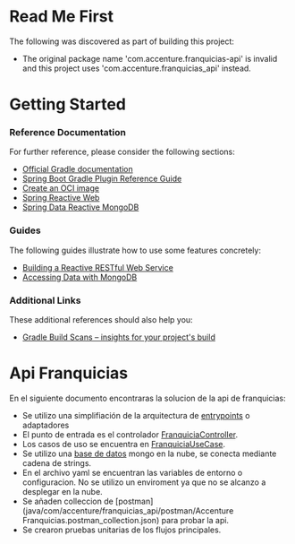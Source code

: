 # Read Me First
The following was discovered as part of building this project:

* The original package name 'com.accenture.franquicias-api' is invalid and this project uses 'com.accenture.franquicias_api' instead.

# Getting Started

### Reference Documentation
For further reference, please consider the following sections:

* [Official Gradle documentation](https://docs.gradle.org)
* [Spring Boot Gradle Plugin Reference Guide](https://docs.spring.io/spring-boot/3.4.4/gradle-plugin)
* [Create an OCI image](https://docs.spring.io/spring-boot/3.4.4/gradle-plugin/packaging-oci-image.html)
* [Spring Reactive Web](https://docs.spring.io/spring-boot/3.4.4/reference/web/reactive.html)
* [Spring Data Reactive MongoDB](https://docs.spring.io/spring-boot/3.4.4/reference/data/nosql.html#data.nosql.mongodb)

### Guides
The following guides illustrate how to use some features concretely:

* [Building a Reactive RESTful Web Service](https://spring.io/guides/gs/reactive-rest-service/)
* [Accessing Data with MongoDB](https://spring.io/guides/gs/accessing-data-mongodb/)

### Additional Links
These additional references should also help you:

* [Gradle Build Scans – insights for your project's build](https://scans.gradle.com#gradle)

# Api Franquicias
En el siguiente documento encontraras la solucion de la api de franquicias:

* Se utilizo una simplifiación de la arquitectura de [entrypoints](https://medium.com/bancolombia-tech/clean-architecture-aislando-los-detalles-4f9530f35d7a) o adaptadores
* El punto de entrada es el controlador [FranquiciaController](src/main/java/com/accenture/franquicias_api/infraestructura/entrypoints/web/controller/FranquiciaController.java).
* Los casos de uso se encuentra en [FranquiciaUseCase](src/main/java/com/accenture/franquicias_api/domain/usecases/FranquiciaUseCase.java).
* Se utilizo una [base de datos](FranquiciaRepositoryAdapter) mongo en la nube, se conecta mediante cadena de strings.
* En el archivo yaml se encuentran las variables de entorno o configuracion. No se utilizo un enviroment ya que no se alcanzo a desplegar en la nube.
* Se añaden colleccion de [postman](java/com/accenture/franquicias_api/postman/Accenture Franquicias.postman_collection.json) para probar la api.
* Se crearon pruebas unitarias de los flujos principales.
